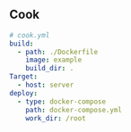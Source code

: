 Cook
----------------

``` yaml
# cook.yml
build:
  - path: ./Dockerfile
    image: example
    build_dir: .
Target:
  - host: server
deploy:
  - type: docker-compose
    path: docker-compose.yml
    work_dir: /root

```